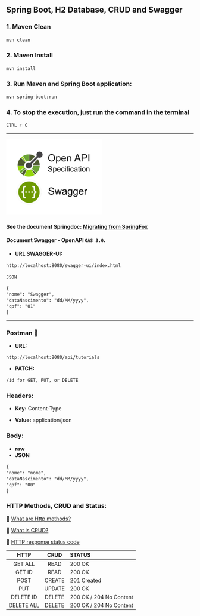 ﻿## Spring Boot, H2 Database, CRUD and Swagger

### 1. Maven Clean
```bash
mvn clean
```

### 2. Maven Install
```bash
mvn install
```

### 3. Run Maven and Spring Boot application:
```bash  
mvn spring-boot:run
```

### 4. To stop the execution, just run the command in the terminal
```bash
CTRL + C 
```
---

![](img/swa-op.png)

#### See the document Springdoc: [Migrating from SpringFox](https://springdoc.org/migrating-from-springfox.html)

#### Document Swagger - OpenAPI `OAS 3.0`.

- **URL SWAGGER-UI:**

```http://localhost:8080/swagger-ui/index.html```

`JSON`
```
{  
"nome": "Swagger",  
"dataNascimento": "dd/MM/yyyy",  
"cpf": "01"
} 
```
---

### Postman  :rocket:

- **URL:**

``` 
http://localhost:8080/api/tutorials
```
- **PATCH:**
```bash 
/id for GET, PUT, or DELETE 
```

### Headers:

- **Key:** Content-Type

- **Value:** application/json

### Body:
- **raw**
- **JSON**

```
{  
"nome": "nome",  
"dataNascimento": "dd/MM/yyyy",  
"cpf": "00"  
}  
```  

### HTTP Methods, CRUD and Status:
:rocket: [What are Http methods?](https://developer.mozilla.org/en-US/docs/Web/HTTP/Methods)

:rocket: [What is CRUD?](https://www.codecademy.com/article/what-is-crud)

:rocket: [HTTP response status code](https://developer.mozilla.org/en-US/docs/Web/HTTP/Status)

|    HTTP    |  CRUD  | STATUS                  |
|:----------:|:------:|:------------------------|
|  GET ALL   |  READ  | 200 OK                  | 
|   GET ID   |  READ  | 200 OK                  |
|    POST    | CREATE | 201 Created             |
|    PUT     | UPDATE | 200 OK                  |
| DELETE ID  | DELETE | 200 OK / 204 No Content |
| DELETE ALL | DELETE | 200 OK / 204 No Content |
